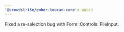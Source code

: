 ```yaml
---
'@crowdstrike/ember-toucan-core': patch
---
```


Fixed a re-selection bug with Form::Controls::FileInput.
